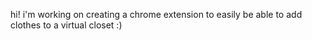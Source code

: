 hi! i'm working on creating a chrome extension to easily be able to add clothes to a virtual closet :) 
